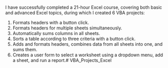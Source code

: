 I have successfully completed a 21-hour Excel course, covering both basic and advanced Excel topics, during which I created 6 VBA projects:

1. Formats headers with a button click.
2. Formats headers for multiple sheets simultaneously.
3. Automatically sums columns in all sheets.
4. Sorts a table according to three criteria with a button click.
5. Adds and formats headers, combines data from all sheets into one, and sums them.
6. Creates a user form to select a worksheet using a dropdown menu, add a sheet, and run a report.# VBA_Projects_Excel
